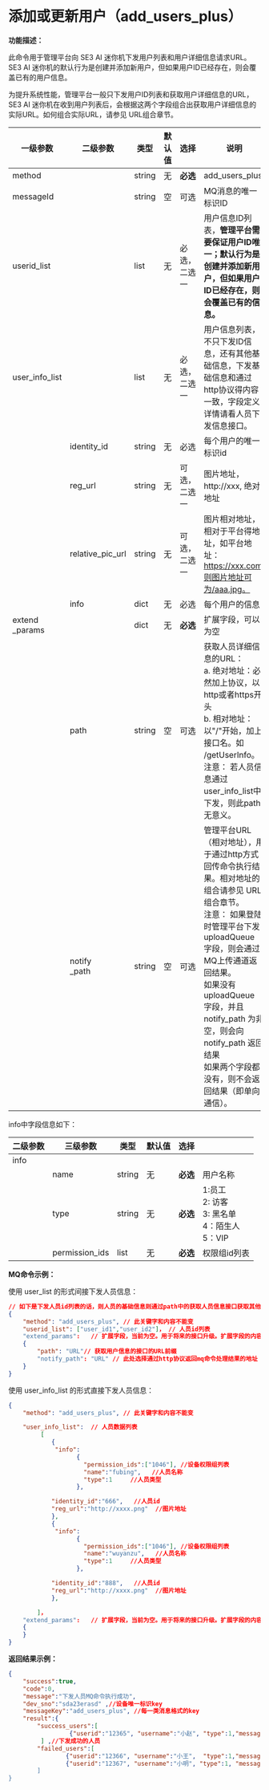 # 添加或更新用户（add\_users\_plus）

**功能描述：**

此命令用于管理平台向 SE3 AI 迷你机下发用户列表和用户详细信息请求URL。SE3 AI 迷你机的默认行为是创建并添加新用户，但如果用户ID已经存在，则会覆盖已有的用户信息。

为提升系统性能，管理平台一般只下发用户ID列表和获取用户详细信息的URL，SE3 AI 迷你机在收到用户列表后，会根据这两个字段组合出获取用户详细信息的实际URL。如何组合实际URL，请参见 URL组合章节。

| **一级参数**   | **二级参数** | **类型** | 默认值 | **选择**     | **说明**                                                     |  举例     |
| -------------- | ------------ | -------- | ----------------------------------- | ------------ | ------------------------------------------------------------ | -------------------------------------- |
| method         |              | string   | 无                                  | **必选**     | add_users_plus                                               | “add_users_plus”                       |
| messageId      |              | string   | 空                                  | 可选         | MQ消息的唯一标识ID                                           | “004a5b58-32e8-487e-a90a-2ce443877e7e” |
| userid_list    |              | list     | 无                                  | 必选，二选一 | 用户信息ID列表，**管理平台需要保证用户ID唯一；默认行为是创建并添加新用户，但如果用户ID已经存在，则会覆盖已有的信息。** | ["user_id1","user_id2"]                |
| user_info_list |              | list     | 无                                  | 必选，二选一 | 用户信息列表，不只下发ID信息，还有其他基础信息，下发基础信息和通过http协议得内容一致，字段定义详情请看人员下发信息接口。 |                                        |
|  | identity_id | string | 无 | 必选 | 每个用户的唯一标识id | “666” |
|  | reg_url | string | 无 | 可选，二选一 | 图片地址， http://xxx, 绝对地址 | http://xxxx.jng |
| | relative_pic_url | string | 无 | 可选，二选一 | 图片相对地址，相对于平台得地址，如平台地址：https://xxx.com,则图片地址可为/aaa.jpg。 | /xxx.jpg。 |
|  | info | dict | 无 | 必选 | 每个用户的信息 | 请参考下面info字段 |
| extend<br />_params |              | dict     | 无                                  | **必选**     | 扩展字段，可以为空                                           |                                        |
|                | path         | string   | 空                                  | 可选         | 获取人员详细信息的URL：<br/> a. 绝对地址：必然加上协议，以http或者https开头 <br/>b. 相对地址：以"/"开始，加上接口名。如 /getUserInfo。<br/> 注意： 若人员信息通过user_info_list中下发，则此path无意义。 | “http://ip:port/getPersonInfo”         |
|                | notify<br />_path | string   | 空                                  | 可选         | 管理平台URL（相对地址），用于通过http方式回传命令执行结果。相对地址的组合请参见 URL组合章节。<br/>注意： 如果登陆时管理平台下发 uploadQueue 字段，则会通过MQ上传通道返回结果。 <br/>如果没有 uploadQueue 字段，并且 notify_path 为非空，则会向 notify_path 返回结果 <br/>如果两个字段都没有，则不会返回结果（即单向通信）。 | "http://ip:port:/getResult"            |

info中字段信息如下：

| 二级参数 | **三级参数**   | **类型** | 默认值 | **选择** |                                                           |
| -------- | -------------- | -------- | ------ | -------- | --------------------------------------------------------- |
| info     |                |          |        |          |                                                           |
|          | name           | string   | 无     | **必选** | 用户名称                                                  |
|          | type           | string   | 无     | **必选** | 1:员工<br/>2: 访客<br/>3: 黑名单<br/>4：陌生人<br/>5：VIP |
|          | permission_ids | list     | 无     | **必选** | 权限组id列表                                              |



**MQ命令示例：**

使用 user\_list 的形式间接下发人员信息：

```json
// 如下是下发人员id列表的话，则人员的基础信息则通过path中的获取人员信息接口获取其他基础信息 
{
    "method": "add_users_plus", // 此关键字和内容不能变
    "userid_list": ["user_id1","user_id2"]， // 人员id列表
    "extend_params":   // 扩展字段，当前为空。用于将来的接口升级。扩展字段的内容以字典的形式填充，但扩展字段本身为必选。
    { 
        "path": "URL"// 获取用户信息的接口的URL前缀
        "notify_path": "URL" // 此处选择通过http协议返回mq命令处理结果的地址
    }  
}
```

使用 user\_info\_list 的形式直接下发人员信息：

```json
{
    "method": "add_users_plus", // 此关键字和内容不能变

    "user_info_list":  // 人员数据列表
         [
            {
             "info":
                   {
                     "permission_ids":["1046"], //设备权限组列表
                     "name":"fubing",   //人员名称
                     "type":1     //人员类型
                   },

            "identity_id":"666",   //人员id
            "reg_url":"http://xxxx.png"  //图片地址
            },
            {
             "info":
                   {
                     "permission_ids":["1046"], //设备权限组列表
                     "name":"wuyanzu",   //人员名称
                     "type":1     //人员类型
                   },

            "identity_id":"888",   //人员id
            "reg_url":"http://xxxx.png"  //图片地址
            },

        ]，
    "extend_params":   // 扩展字段，当前为空。用于将来的接口升级。扩展字段的内容以字典的形式填充，但扩展字段本身为必选。
    { 
    }  
}
```

**返回结果示例：**

```json
{
    "success":true,
    "code":0,
    "message":"下发人员MQ命令执行成功",
    "dev_sno":"sda23erasd" ,//设备唯一标识key
    "messageKey":"add_users_plus", //每一类消息格式的key
    "result":{
        "success_users":[
                 {"userid":"12365", "username":"小赵", "type":1,"message":"人员下发成功"，"code":0}
         ] ,//下发成功的人员
        "failed_users":[
                {"userid":"12366", "username":"小王",  "type":1,"message":"无法检测到人脸", "code":"40094"},//插入失败的人员
                {"userid":"12367", "username":"小明", "type":1, "message":"无法检测到人脸,  "code":"40094"}
        ]
}
```

